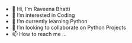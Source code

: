 - 👋 Hi, I’m Raveena Bhatti
- 👀 I’m interested in Coding
- 🌱 I’m currently learning Python
- 💞️ I’m looking to collaborate on Python Projects
- 📫 How to reach me ...

<!---
RaveenaBhatti/RaveenaBhatti is a ✨ special ✨ repository because its `README.md` (this file) appears on your GitHub profile.
You can click the Preview link to take a look at your changes.
--->
